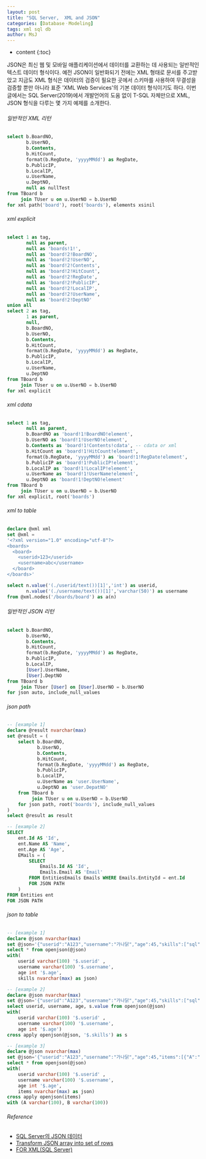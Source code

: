 ```yaml
---
layout: post
title: "SQL Server,  XML and JSON"
categories: [DatabaseㆍModeling]
tags: xml sql db
author: MsJ
---
```


* content
{:toc}

JSON은 최신 웹 및 모바일 애플리케이션에서 데이터를 교환하는 데 사용되는 일반적인 텍스트 데이터 형식이다. 예전 JSON이 일반화되기 전에는 XML 형태로 문서를 주고받았고 지금도 XML 형식은 데이터의 검증이 필요한 곳에서 스키마를 사용하여 무결성을 검증할 뿐만 아니라 표준 'XML Web Services'의 기본 데이터 형식이기도 하다. 이번 글에서는 SQL Server(2019)에서 개발언어의 도움 없이 T-SQL 자체만으로 XML, JSON 형식을 다루는 몇 가지 예제를 소개한다.

###### 일반적인 XML 리턴

```sql
select b.BoardNO, 
       b.UserNO, 
       b.Contents, 
       b.HitCount, 
       format(b.RegDate, 'yyyyMMdd') as RegDate, 
       b.PublicIP, 
       b.LocalIP,
       u.UserName,
       u.DeptNO,
       null as nullTest
from TBoard b
     join TUser u on u.UserNO = b.UserNO
for xml path('board'), root('boards'), elements xsinil
```





###### xml explicit

```sql
select 1 as tag,
	   null as parent,
	   null as 'boards!1!',
	   null as 'board!2!BoardNO',
	   null as 'board!2!UserNO',
	   null as 'board!2!Contents',
	   null as 'board!2!HitCount',
	   null as 'board!2!RegDate',
	   null as 'board!2!PublicIP',
	   null as 'board!2!LocalIP',
	   null as 'board!2!UserName',
	   null as 'board!2!DeptNO'
union all
select 2 as tag,
       1 as parent,
       null,
       b.BoardNO, 
       b.UserNO, 
       b.Contents, 
       b.HitCount, 
       format(b.RegDate, 'yyyyMMdd') as RegDate, 
       b.PublicIP, 
       b.LocalIP,
       u.UserName,
       u.DeptNO
from TBoard b
     join TUser u on u.UserNO = b.UserNO
for xml explicit
```

###### xml cdata

```sql
select 1 as tag,
       null as parent,
       b.BoardNO as 'board!1!BoardNO!element', 
       b.UserNO as 'board!1!UserNO!element', 
       b.Contents as 'board!1!Contents!cdata', -- cdata or xml 
       b.HitCount as 'board!1!HitCount!element', 
       format(b.RegDate, 'yyyyMMdd') as 'board!1!RegDate!element',  
       b.PublicIP as 'board!1!PublicIP!element', 
       b.LocalIP as 'board!1!LocalIP!element',
       u.UserName as 'board!1!UserName!element',
       u.DeptNO as 'board!1!DeptNO!element'
from TBoard b
     join TUser u on u.UserNO = b.UserNO
for xml explicit, root('boards')
```

###### xml to table

```sql
declare @xml xml
set @xml = 
'<?xml version="1.0" encoding="utf-8"?> 
<boards>   
  <board>
    <userid>123</userid>
    <username>abc</username> 
  </board> 
</boards>'

select n.value('(./userid/text())[1]','int') as userid,
       n.value('(./username/text())[1]','varchar(50)') as username
from @xml.nodes('/boards/board') as a(n)
```

###### 일반적인 JSON 리턴

```sql
select b.BoardNO, 
	   b.UserNO, 
	   b.Contents, 
	   b.HitCount, 
	   format(b.RegDate, 'yyyyMMdd') as RegDate, 
	   b.PublicIP, 
	   b.LocalIP,
	   [User].UserName,
	   [User].DeptNO
from TBoard b
	 join TUser [User] on [User].UserNO = b.UserNO
for json auto, include_null_values
```

###### json path

```sql
-- [example 1]
declare @result nvarchar(max)
set @result = (
	select b.BoardNO, 
		   b.UserNO, 
		   b.Contents, 
		   b.HitCount, 
		   format(b.RegDate, 'yyyyMMdd') as RegDate, 
		   b.PublicIP, 
		   b.LocalIP,
		   u.UserName as 'user.UserName',
		   u.DeptNO as 'user.DepatNO'
	from TBoard b
		 join TUser u on u.UserNO = b.UserNO
	for json path, root('boards'), include_null_values
)
select @result as result

-- [example 2]
SELECT
    ent.Id AS 'Id',
    ent.Name AS 'Name',
    ent.Age AS 'Age',
    EMails = (
        SELECT
            Emails.Id AS 'Id',
            Emails.Email AS 'Email'
        FROM EntitiesEmails Emails WHERE Emails.EntityId = ent.Id
        FOR JSON PATH
    )
FROM Entities ent
FOR JSON PATH
```

###### json to table

```sql
-- [example 1]
declare @json nvarchar(max)
set @json='{"userid":"A123","username":"가나닭","age":45,"skills":["sql","c#","mvc"]}';
select * from openjson(@json) 
with(   
    userid varchar(100) '$.userid' ,  
    username varchar(100) '$.username',  
    age int '$.age',
    skills nvarchar(max) as json)

-- [example 2]
declare @json nvarchar(max)
set @json='{"userid":"A123","username":"가나닭","age":45,"skills":["sql","c#","mvc"]}';
select userid, username, age, s.value from openjson(@json) 
with(   
    userid varchar(100) '$.userid' ,  
    username varchar(100) '$.username',  
    age int '$.age')
cross apply openjson(@json, '$.skills') as s

-- [example 3]
declare @json nvarchar(max)
set @json='{"userid":"A123","username":"가나닭","age":45,"items":[{"A":"A", "B":"B"},{"A":"C", "B":"D"}]}';
select * from openjson(@json) 
with(   
	userid varchar(100) '$.userid' ,  
	username varchar(100) '$.username',  
	age int '$.age',
	items nvarchar(max) as json)
cross apply openjson(items)
with (A varchar(100), B varchar(100))
```

###### Reference

* [SQL Server의 JSON 데이터](https://docs.microsoft.com/ko-kr/sql/relational-databases/json/json-data-sql-server?view=sql-server-ver15)
* [Transform JSON array into set of rows](https://riptutorial.com/sql-server/example/17762/transform-json-array-into-set-of-rows)
* [FOR XML(SQL Server)](https://docs.microsoft.com/ko-kr/sql/relational-databases/xml/for-xml-sql-server?view=sql-server-ver15)

